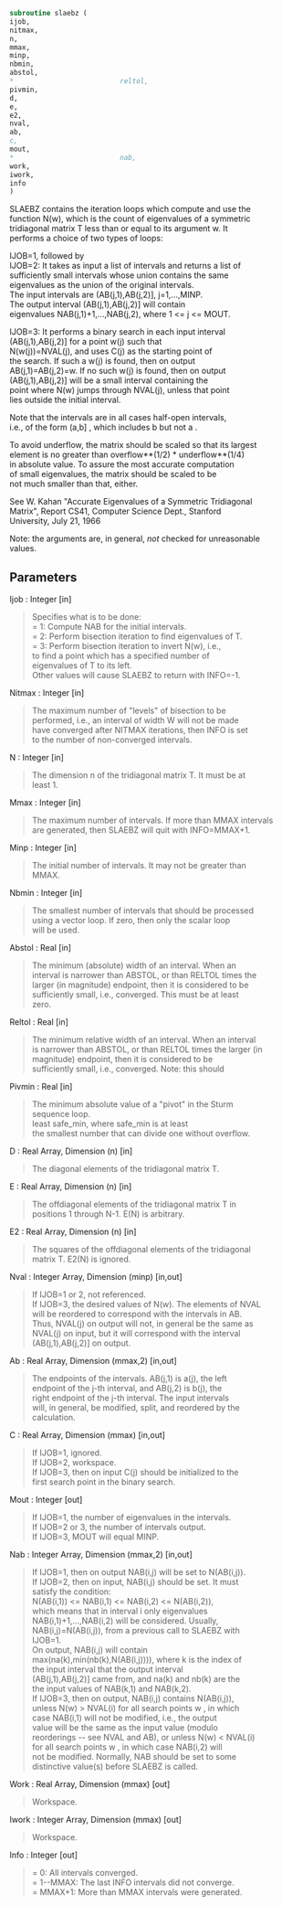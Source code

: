 ```fortran  
subroutine slaebz (  
ijob,  
nitmax,  
n,  
mmax,  
minp,  
nbmin,  
abstol,  
*                          reltol,  
pivmin,  
d,  
e,  
e2,  
nval,  
ab,  
c,  
mout,  
*                          nab,  
work,  
iwork,  
info  
)  
```  
  
SLAEBZ contains the iteration loops which compute and use the  
function N(w), which is the count of eigenvalues of a symmetric  
tridiagonal matrix T less than or equal to its argument  w.  It  
performs a choice of two types of loops:  
  
IJOB=1, followed by  
IJOB=2: It takes as input a list of intervals and returns a list of  
sufficiently small intervals whose union contains the same  
eigenvalues as the union of the original intervals.  
The input intervals are (AB(j,1),AB(j,2)], j=1,...,MINP.  
The output interval (AB(j,1),AB(j,2)] will contain  
eigenvalues NAB(j,1)+1,...,NAB(j,2), where 1 <= j <= MOUT.  
  
IJOB=3: It performs a binary search in each input interval  
(AB(j,1),AB(j,2)] for a point  w(j)  such that  
N(w(j))=NVAL(j), and uses  C(j)  as the starting point of  
the search.  If such a w(j) is found, then on output  
AB(j,1)=AB(j,2)=w.  If no such w(j) is found, then on output  
(AB(j,1),AB(j,2)] will be a small interval containing the  
point where N(w) jumps through NVAL(j), unless that point  
lies outside the initial interval.  
  
Note that the intervals are in all cases half-open intervals,  
i.e., of the form  (a,b] , which includes  b  but not  a .  
  
To avoid underflow, the matrix should be scaled so that its largest  
element is no greater than  overflow**(1/2) * underflow**(1/4)  
in absolute value.  To assure the most accurate computation  
of small eigenvalues, the matrix should be scaled to be  
not much smaller than that, either.  
  
See W. Kahan "Accurate Eigenvalues of a Symmetric Tridiagonal  
Matrix", Report CS41, Computer Science Dept., Stanford  
University, July 21, 1966  
  
Note: the arguments are, in general, *not* checked for unreasonable  
values.  
  
## Parameters  
Ijob : Integer [in]  
> Specifies what is to be done:  
> = 1:  Compute NAB for the initial intervals.  
> = 2:  Perform bisection iteration to find eigenvalues of T.  
> = 3:  Perform bisection iteration to invert N(w), i.e.,  
> to find a point which has a specified number of  
> eigenvalues of T to its left.  
> Other values will cause SLAEBZ to return with INFO=-1.  
  
Nitmax : Integer [in]  
> The maximum number of "levels" of bisection to be  
> performed, i.e., an interval of width W will not be made  
> have converged after NITMAX iterations, then INFO is set  
> to the number of non-converged intervals.  
  
N : Integer [in]  
> The dimension n of the tridiagonal matrix T.  It must be at  
> least 1.  
  
Mmax : Integer [in]  
> The maximum number of intervals.  If more than MMAX intervals  
> are generated, then SLAEBZ will quit with INFO=MMAX+1.  
  
Minp : Integer [in]  
> The initial number of intervals.  It may not be greater than  
> MMAX.  
  
Nbmin : Integer [in]  
> The smallest number of intervals that should be processed  
> using a vector loop.  If zero, then only the scalar loop  
> will be used.  
  
Abstol : Real [in]  
> The minimum (absolute) width of an interval.  When an  
> interval is narrower than ABSTOL, or than RELTOL times the  
> larger (in magnitude) endpoint, then it is considered to be  
> sufficiently small, i.e., converged.  This must be at least  
> zero.  
  
Reltol : Real [in]  
> The minimum relative width of an interval.  When an interval  
> is narrower than ABSTOL, or than RELTOL times the larger (in  
> magnitude) endpoint, then it is considered to be  
> sufficiently small, i.e., converged.  Note: this should  
  
Pivmin : Real [in]  
> The minimum absolute value of a "pivot" in the Sturm  
> sequence loop.  
> least safe_min, where safe_min is at least  
> the smallest number that can divide one without overflow.  
  
D : Real Array, Dimension (n) [in]  
> The diagonal elements of the tridiagonal matrix T.  
  
E : Real Array, Dimension (n) [in]  
> The offdiagonal elements of the tridiagonal matrix T in  
> positions 1 through N-1.  E(N) is arbitrary.  
  
E2 : Real Array, Dimension (n) [in]  
> The squares of the offdiagonal elements of the tridiagonal  
> matrix T.  E2(N) is ignored.  
  
Nval : Integer Array, Dimension (minp) [in,out]  
> If IJOB=1 or 2, not referenced.  
> If IJOB=3, the desired values of N(w).  The elements of NVAL  
> will be reordered to correspond with the intervals in AB.  
> Thus, NVAL(j) on output will not, in general be the same as  
> NVAL(j) on input, but it will correspond with the interval  
> (AB(j,1),AB(j,2)] on output.  
  
Ab : Real Array, Dimension (mmax,2) [in,out]  
> The endpoints of the intervals.  AB(j,1) is  a(j), the left  
> endpoint of the j-th interval, and AB(j,2) is b(j), the  
> right endpoint of the j-th interval.  The input intervals  
> will, in general, be modified, split, and reordered by the  
> calculation.  
  
C : Real Array, Dimension (mmax) [in,out]  
> If IJOB=1, ignored.  
> If IJOB=2, workspace.  
> If IJOB=3, then on input C(j) should be initialized to the  
> first search point in the binary search.  
  
Mout : Integer [out]  
> If IJOB=1, the number of eigenvalues in the intervals.  
> If IJOB=2 or 3, the number of intervals output.  
> If IJOB=3, MOUT will equal MINP.  
  
Nab : Integer Array, Dimension (mmax,2) [in,out]  
> If IJOB=1, then on output NAB(i,j) will be set to N(AB(i,j)).  
> If IJOB=2, then on input, NAB(i,j) should be set.  It must  
> satisfy the condition:  
> N(AB(i,1)) <= NAB(i,1) <= NAB(i,2) <= N(AB(i,2)),  
> which means that in interval i only eigenvalues  
> NAB(i,1)+1,...,NAB(i,2) will be considered.  Usually,  
> NAB(i,j)=N(AB(i,j)), from a previous call to SLAEBZ with  
> IJOB=1.  
> On output, NAB(i,j) will contain  
> max(na(k),min(nb(k),N(AB(i,j)))), where k is the index of  
> the input interval that the output interval  
> (AB(j,1),AB(j,2)] came from, and na(k) and nb(k) are the  
> the input values of NAB(k,1) and NAB(k,2).  
> If IJOB=3, then on output, NAB(i,j) contains N(AB(i,j)),  
> unless N(w) > NVAL(i) for all search points  w , in which  
> case NAB(i,1) will not be modified, i.e., the output  
> value will be the same as the input value (modulo  
> reorderings -- see NVAL and AB), or unless N(w) < NVAL(i)  
> for all search points  w , in which case NAB(i,2) will  
> not be modified.  Normally, NAB should be set to some  
> distinctive value(s) before SLAEBZ is called.  
  
Work : Real Array, Dimension (mmax) [out]  
> Workspace.  
  
Iwork : Integer Array, Dimension (mmax) [out]  
> Workspace.  
  
Info : Integer [out]  
> = 0:       All intervals converged.  
> = 1--MMAX: The last INFO intervals did not converge.  
> = MMAX+1:  More than MMAX intervals were generated.  
  
